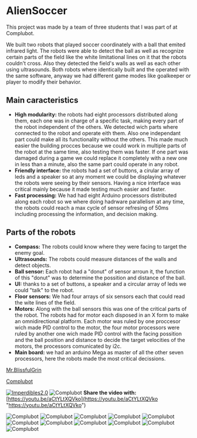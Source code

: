 # AlienSoccer

This project was made by a team of three students that I was part of at Complubot.

We built two robots that played soccer coordinately with a ball that emited infrared light.
The robots were able to detect the ball as well as recognize certain parts of the field like the white limitational lines on it that the robots couldn't cross. Also they detected the field's walls as well as each other using ultrasounds.
Both robots where identically built and the operated with the same software, anyway we had different game modes like goalkeeper or player to modify their behavior.

## Main caracteristics
* **High modularity:** the robots had eight processors distributed along them, each one was in charge of a specific task, making every part of the robot independent of the others. We detected wich parts where connected to the robot and operate eith them. Also one independant part could make all its functionality without the others. This made much easier the building procces because we could work in multiple parts of the robot at the same time, also testing them was faster. If one part was damaged during a game we could replace it completely with a new one in less than a minute, also the same part could operate in any robot.
* **Friendly interface:** the robots had a set of buttons, a cirular array of leds and a speaker so at any moment we could be displaying whatever the robots were seeing by their sensors. Having a nice interface was critical mainly because it made testing much easier and faster.
* **Fast processing:** We had had eight Arduino processors distributed along each robot so we where doing hadrware parallelism at any time, the robots could reach a max cycle of sensor refresing of 50ms including processing the information, and decision making.

## Parts of the robots
* **Compass:** The robots could know where they were facing to target the enemy goal.
* **Ultrasounds:** The robots could measure distances of the walls and detect objects.
* **Ball sensor:** Each robot had a "donut" of sensor arroun it, the function of this "donut" was to determine the possition and distance of the ball.
* **UI:** thanks to a set of buttons, a speaker and a circular array of leds we could "talk" to the robot.
* **Floor sensors:** We had four arrays of six sensors each that could read the wite lines of the field.
* **Motors:** Along with the ball sensors this was one of the critical parts of the robot. The robots had for motor each disposed in an X form to make an omnidirectional platform. Each motor was ruled by one proccesor wich made PID control to the motor, the four motor processors were ruled by another one wich made PID control with the facing possition and the ball position and distance to decide the target velocities of the motors, the processors comunicated by i2c.
* **Main board:** we had an arduino Mega as master of all the other seven processors, here the robots made the most critical decissions.

[Mr.BlissfulGrin](http://www.mrblissfulgrin.com "mrblissfulgrin")

[Complubot](http://complubot.com/inicio/ "complubot")

[![Imperdibles2.0](http://img.youtube.com/vi/aCtYLtXQVko/0.jpg)](http://www.youtube.com/watch?v=aCtYLtXQVko) ![Complubot](./Logo.png "Complubot")
**Share the video with:** [https://youtu.be/aCtYLtXQVko](https://youtu.be/aCtYLtXQVko "https://youtu.be/aCtYLtXQVko")

![Complubot](./Poster/superior_01.jpg "Complubot")
![Complubot](./Poster/Robots_01.jpg "Complubot")
![Complubot](./Alien1.0/Fotos/Thecrew.JPG "Complubot")
![Complubot](./Alien1.0/Fotos/MotoresPlanta.png "Complubot")
![Complubot](./Alien1.0/Fotos/PlanataUltraSonidos.png "Complubot")
![Complubot](./Alien1.0/Fotos/plantabaja.png "Complubot")
![Complubot](./Alien1.0/Fotos/PlantaConAsa.png "Complubot")
![Complubot](./Alien1.0/Fotos/PlantaInfrarrojos.png "Complubot")
![Complubot](./Alien1.0/Media/DSC_0522.JPG "Complubot")
![Complubot](./Alien1.0/Poster/DSC_0601.JPG "Complubot")
![Complubot](./Alien1.0/Fotos/AlienSoccer.jpg "Complubot")
